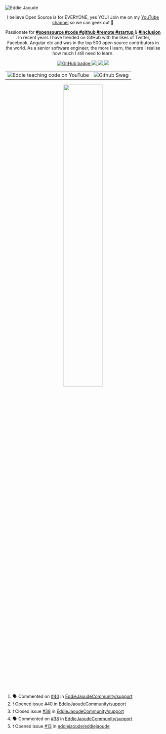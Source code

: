 ![Eddie Jaoude](https://user-images.githubusercontent.com/624760/87244208-890e1880-c433-11ea-8383-3ea0704104b7.png)

<p align="center">I believe Open Source is for EVERYONE, yes YOU! Join me on my <a href="http://youtube.com/eddiejaoude?sub_confirmation=1">YouTube channel</a> so we can geek out 🎥</p>

<p align="center">Passionate for 
  <b> 
    <u><a href="https://twitter.com/hashtag/opensource/">#opensource </a></u> 
    <u><a href="https://twitter.com/hashtag/code/">#code </a></u> 
    <u><a href="https://twitter.com/hashtag/github/">#github </a></u> 
    <u><a href="https://twitter.com/hashtag/remote/">#remote </a></u> 
    <u><a href="https://twitter.com/hashtag/startup/">#startup </a></u>
  </b> 
  & 
  <b> 
     <u><a href="https://twitter.com/hashtag/inclusion/">#inclusion </a></u> 
  </b>. 
  In recent years I have trended on GitHub with the likes of Twitter, Facebook, Angular etc and was in the top 500 open source contributors in the world. As a senior software engineer, the more I learn, the more I realise how much I still need to learn.</p>

<p align="center">
  <a href="https://github.com/eddiejaoude?tab=followers">
    <img src="https://img.shields.io/github/followers/eddiejaoude?label=Followers&logo=GitHub&style=for-the-badge" alt="GitHub badge" />
  </a>
  <a href="http://twitter.com/eddiejaoude">
    <img src="https://img.shields.io/twitter/follow/eddiejaoude?label=Twitter&logo=twitter&style=for-the-badge" />
  </a>
  <a href="https://discord.com/invite/jZQs6Wu">
    <img src="https://img.shields.io/discord/699608417039286293?logo=discord&style=for-the-badge" />
  </a>
  <a href="http://youtube.com/eddiejaoude?sub_confirmation=1">
    <img src="https://img.shields.io/youtube/views/2IzRSHT5Hw8?label=YouTube&logo=YouTube&style=for-the-badge" />
  </a>
</p>

<table width="100%"> 
  <tr>
    <td><img src="https://user-images.githubusercontent.com/624760/87853406-a34b6900-c901-11ea-834b-07d90ca3d4fa.gif" alt="Eddie teaching code on YouTube" /></td>
    <td><img src="https://user-images.githubusercontent.com/624760/87853370-37690080-c901-11ea-8207-5ad27ce5f7b8.gif" alt="Github Swag" /></td>
  </tr>
</table>

<p align="center"><img width="50%" src="https://github-readme-stats.vercel.app/api?username=eddiejaoude&show_icons=true" /></p>

<!--START_SECTION:activity-->
1. 🗣 Commented on [#40](https://github.com//EddieJaoudeCommunity/support/issues/40) in [EddieJaoudeCommunity/support](https://github.com//EddieJaoudeCommunity/support)
2. ❗️ Opened issue [#40](https://github.com//EddieJaoudeCommunity/support/issues/40) in [EddieJaoudeCommunity/support](https://github.com//EddieJaoudeCommunity/support)
3. ❗️ Closed issue [#38](https://github.com//EddieJaoudeCommunity/support/issues/38) in [EddieJaoudeCommunity/support](https://github.com//EddieJaoudeCommunity/support)
4. 🗣 Commented on [#38](https://github.com//EddieJaoudeCommunity/support/issues/38) in [EddieJaoudeCommunity/support](https://github.com//EddieJaoudeCommunity/support)
5. ❗️ Opened issue [#13](https://github.com//eddiejaoude/eddiejaoude/issues/13) in [eddiejaoude/eddiejaoude](https://github.com//eddiejaoude/eddiejaoude)
<!--END_SECTION:activity-->

